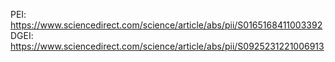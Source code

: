 PEI: https://www.sciencedirect.com/science/article/abs/pii/S0165168411003392
DGEI: https://www.sciencedirect.com/science/article/abs/pii/S0925231221006913
